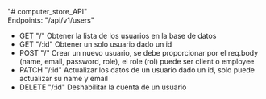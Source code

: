 "# computer_store_API" <br>
Endpoints: "/api/v1/users"<br>
-  GET	"/"	Obtener la lista de los usuarios en la base de datos<br>
-  GET	"/:id"	Obtener un solo usuario dado un id<br>
-  POST	"/"	Crear un nuevo usuario, se debe proporcionar por el req.body (name, email, password, role), el role (rol) puede ser client o employee<br>
-  PATCH	"/:id"	Actualizar los datos de un usuario dado un id, solo puede actualizar su name y email<br>
-  DELETE	"/:id"	Deshabilitar la cuenta de un usuario<br>
